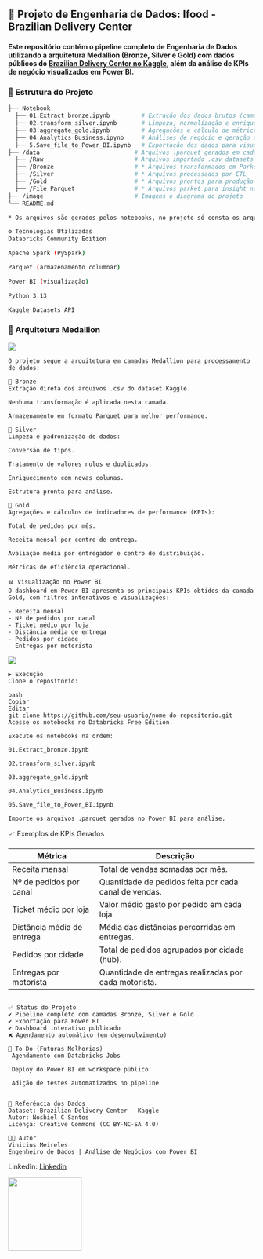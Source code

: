 ## 🛵 Projeto de Engenharia de Dados: Ifood - Brazilian Delivery Center

#### Este repositório contém o pipeline completo de Engenharia de Dados utilizando a arquitetura **Medallion (Bronze, Silver e Gold)** com dados públicos do [Brazilian Delivery Center no Kaggle](https://www.kaggle.com/datasets/nosbielcs/brazilian-delivery-center), além da análise de KPIs de negócio visualizados em **Power BI**.

### 📁 Estrutura do Projeto

```bash
├── Notebook
  ├── 01.Extract_bronze.ipynb         # Extração dos dados brutos (camada Bronze)
  ├── 02.transform_silver.ipynb       # Limpeza, normalização e enriquecimento dos dados (camada Silver)
  ├── 03.aggregate_gold.ipynb         # Agregações e cálculo de métricas de negócio (camada Gold)
  ├── 04.Analytics_Business.ipynb     # Análises de negócio e geração de insights
  ├── 5.Save_file_to_Power_BI.ipynb   # Exportação dos dados para visualização no Power BI
├── /data                           # Arquivos .parquet gerados em cada camada
  ├── /Raw                          # Arquivos importado .csv datasets da camada Raw     
  ├── /Bronze                       # * Arquivos transformados em Parket da camada Raw (dados brutos)
  ├── /Silver                       # * Arquivos processados por ETL
  ├── /Gold                         # * Arquivos prontos para produção e consumo
  ├── /File Parquet                 # * Arquivos parket para insight no Power BI 
├── /image                          # Imagens e diagrama do projeto
└── README.md

* Os arquivos são gerados pelos notebooks, no projeto só consta os arquivos .csv da camada Raw

⚙️ Tecnologias Utilizadas
Databricks Community Edition

Apache Spark (PySpark)

Parquet (armazenamento columnar)

Power BI (visualização)

Python 3.13

Kaggle Datasets API

````
### 🧱 Arquitetura Medallion
<img src="Image/Diagrama ETL Ifood.png">

```
O projeto segue a arquitetura em camadas Medallion para processamento de dados:

🔸 Bronze
Extração direta dos arquivos .csv do dataset Kaggle.

Nenhuma transformação é aplicada nesta camada.

Armazenamento em formato Parquet para melhor performance.

🔹 Silver
Limpeza e padronização de dados:

Conversão de tipos.

Tratamento de valores nulos e duplicados.

Enriquecimento com novas colunas.

Estrutura pronta para análise.

🥇 Gold
Agregações e cálculos de indicadores de performance (KPIs):

Total de pedidos por mês.

Receita mensal por centro de entrega.

Avaliação média por entregador e centro de distribuição.

Métricas de eficiência operacional.

📊 Visualização no Power BI
O dashboard em Power BI apresenta os principais KPIs obtidos da camada Gold, com filtros interativos e visualizações:

- Receita mensal
- Nº de pedidos por canal
- Ticket médio por loja
- Distância média de entrega
- Pedidos por cidade
- Entregas por motorista
```
<img src="Image/Dashboard.png" >

```
▶️ Execução
Clone o repositório:

bash
Copiar
Editar
git clone https://github.com/seu-usuario/nome-do-repositorio.git
Acesse os notebooks no Databricks Free Edition.

Execute os notebooks na ordem:

01.Extract_bronze.ipynb

02.transform_silver.ipynb

03.aggregate_gold.ipynb

04.Analytics_Business.ipynb

05.Save_file_to_Power_BI.ipynb

Importe os arquivos .parquet gerados no Power BI para análise.
```
📈 Exemplos de KPIs Gerados

<table>
  <thead>
    <tr>
      <th>Métrica</th>
      <th>Descrição</th>
    </tr>
  </thead>
  <tbody>
    <tr>
      <td>Receita mensal</td>
      <td>Total de vendas somadas por mês.</td>
    </tr>
    <tr>
      <td>Nº de pedidos por canal</td>
      <td>Quantidade de pedidos feita por cada canal de vendas.</td>
    </tr>
    <tr>
      <td>Ticket médio por loja</td>
      <td>Valor médio gasto por pedido em cada loja.</td>
    </tr>
    <tr>
      <td>Distância média de entrega</td>
      <td>Média das distâncias percorridas em entregas.</td>
    </tr>
    <tr>
      <td>Pedidos por cidade</td>
      <td>Total de pedidos agrupados por cidade (hub).</td>
    </tr>
    <tr>
      <td>Entregas por motorista</td>
      <td>Quantidade de entregas realizadas por cada motorista.</td>
    </tr>
  </tbody>
</table>

```

✅ Status do Projeto
✔️ Pipeline completo com camadas Bronze, Silver e Gold
✔️ Exportação para Power BI
✔️ Dashboard interativo publicado
❌ Agendamento automático (em desenvolvimento)

📌 To Do (Futuras Melhorias)
 Agendamento com Databricks Jobs

 Deploy do Power BI em workspace público

 Adição de testes automatizados no pipeline

```

```

📌 Referência dos Dados
Dataset: Brazilian Delivery Center - Kaggle
Autor: Nosbiel C Santos
Licença: Creative Commons (CC BY-NC-SA 4.0)

🧑‍💻 Autor
Vinicius Meireles
Engenheiro de Dados | Análise de Negócios com Power BI
```
LinkedIn: <a href= "https://www.linkedin.com/in/pviniciusmeireles/"> Linkedin </a>

<img src="Image/Logo Engenharia de Dados.png" width="150" height="150">

